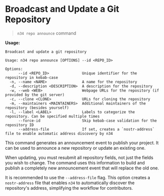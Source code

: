 # Broadcast and Update a Git Repository

> `n34 repo announce` command

**Usage:**
```
Broadcast and update a git repository

Usage: n34 repo announce [OPTIONS] --id <REPO_ID>

Options:
      --id <REPO_ID>               Unique identifier for the repository in kebab-case
  -n, --name <NAME>                A name for the repository
  -d, --description <DESCRIPTION>  A description for the repository
  -w, --web <WEB>                  Webpage URLs for the repository (if provided by the git server)
  -c, --clone <CLONE>              URLs for cloning the repository
  -m, --maintainers <MAINTAINERS>  Additional maintainers of the repository (besides yourself)
  -l, --label <LABEL>              Labels to categorize the repository. Can be specified multiple times
      --force-id                   Skip kebab-case validation for the repository ID
      --address-file               If set, creates a `nostr-address` file to enable automatic address discovery by n34
```

This command generates an announcement event to publish your project. It can be
used to announce a new repository or update an existing one.

When updating, you must resubmit all repository fields, not just the fields
you wish to change. The command uses this information to build and publish a
completely new announcement event that will replace the old one.

It is recommended to use the `--address-file` flag. This option creates
a `nostr-address` file that enables `n34` to automatically discover the
repository's address, simplifying the workflow for contributors.
